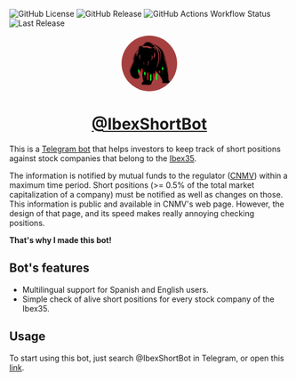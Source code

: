 ![GitHub License](https://img.shields.io/github/license/felipet/shortbot)
![GitHub Release](https://img.shields.io/github/v/release/felipet/shortbot)
![GitHub Actions Workflow Status](https://img.shields.io/github/actions/workflow/status/felipet/shortbot/rust.yml?branch=development&style=flat&label=CI%20status&link=https%3A%2F%2Fgithub.com%2Ffelipet%2Fshortbot%2Factions%2Fworkflows%2Frust.yml)
![Last Release](https://img.shields.io/github/v/tag/felipet/shortbot?include_prereleases)



<div align=center>
<img src="data/img/ShortBot_logo_main.png" width=100px style="border-radius: 50%"/>
<h1><a href="https://t.me/ibexshortbot">@IbexShortBot</a></h1>
</div>


This is a [Telegram bot](https://core.telegram.org/bots) that helps investors to keep
track of short positions against stock companies that belong to the [Ibex35][ibex35].

The information is notified by mutual funds to the regulator ([CNMV][cnmv]) within a
maximum time period. Short positions (>= 0.5% of the total market capitalization of
a company) must be notified as well as changes on those. This information is public
and available in CNMV's web page. However, the design of that page, and its speed makes
really annoying checking positions.

**That's why I made this bot!**

## Bot's features

- Multilingual support for Spanish and English users.
- Simple check of alive short positions for every stock company of the Ibex35.

## Usage

To start using this bot, just search @IbexShortBot in Telegram, or open this
[link](https://t.me/ibexshortbot).


[ibex35]: https://www.bolsasymercados.es/bme-exchange/es/Mercados-y-Cotizaciones/Acciones/Mercado-Continuo/Precios/ibex-35-ES0SI0000005
[cnmv]: https://www.cnmv.es/portal/home.aspx